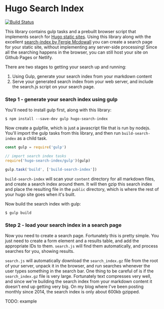 # Hugo Search Index

[![Build Status](https://travis-ci.org/gburgett/hugo-search-index.svg?branch=master)](https://travis-ci.org/gburgett/hugo-search-index)

This library contains gulp tasks and a prebuilt browser script that implements search for [Hugo static sites](https://gohugo.io).  Using this library along with the excellent [search-index by Fergie Mcdowall](https://github.com/fergiemcdowall/search-index) you can create a search page for your static site, without implementing any server-side processing!  Since all the searching happens in the browser, you can still host your site on Github Pages or Netlify.

There are two stages to getting your search up and running:
1) Using Gulp, generate your search index from your markdown content
2) Serve your generated search index from your web server, and include the search.js script on your search page.

### Step 1 - generate your search index using gulp

You'll need to install gulp first, along with this library:
```
$ npm install --save-dev gulp hugo-search-index
```

Now create a gulpfile, which is just a javascript file that is run by nodejs.  You'll import the gulp tasks from this library, and then run `build-search-index` as a child task.
```js
const gulp = require('gulp')

// import search index tasks
require('hugo-search-index/gulp')(gulp)

gulp.task('build', ['build-search-index'])
```

`build-search-index` will scan your `content` directory for all markdown files, and create a search index around them.  It will then gzip this search index and place the resulting file in the `public` directory, which is where the rest of your hugo site goes when it's built.

Now build the search index with gulp:
```
$ gulp build
```

### Step 2 - load your search index in a search page

Now you need to create a search page.  Fortunately this is pretty simple.  You just need to create a form element and a results table, and add the appropriate IDs to them.  `search.js` will find them automatically, and process searches for you, showing results.

`search.js` will automatically download the `search_index.gz` file from the root of your server, unpack it in the browser, and run searches whenever the user types something in the search bar.  One thing to be careful of is if the `search_index.gz` file is very large.  Fortunately text compresses very well, and since we're building the search index from your markdown content it doesn't end up getting very big.  On my blog where I've been posting monthly since 2014, the search index is only about 600kb gzipped.

TODO: example